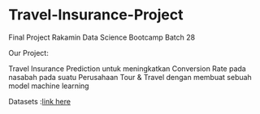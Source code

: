 # Travel-Insurance-Project
Final Project Rakamin Data Science Bootcamp Batch 28

Our Project: 

Travel Insurance Prediction untuk meningkatkan Conversion Rate pada nasabah pada suatu Perusahaan Tour & Travel dengan membuat sebuah model machine learning 

Datasets :[link here](https://www.kaggle.com/datasets/tejashvi14/travel-insurance-prediction-data)
